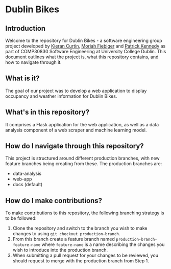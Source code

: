 # Dublin Bikes

## Introduction
Welcome to the repository for Dublin Bikes - a software engineering group project developed by 
[Kieran Curtin](https://github.com/curtinkieran), [Moriah Fiebiger](https://github.com/mofiebiger) 
and [Patrick Kennedy](https://github.com/patrickjkennedy) as part of COMP30830 Software Engineering at University 
College Dublin. This document outlines what the project is, what this repository contains, and how to navigate through it.

## What is it?
The goal of our project was to develop a web application to display occupancy and weather information for Dublin Bikes.

## What's in this repository?
It comprises a Flask application for the web application, as well as a data analysis component of a web scraper and 
machine learning model.

## How do I navigate through this repository?
This project is structured around different production branches, with new feature branches being creating from these.
The production branches are:
- data-analysis
- web-app
- docs (default)

## How do I make contributions?
To make contributions to this repository, the following branching strategy is to be followed:

1) Clone the repository and switch to the branch you wish to make changes to using `git checkout production-branch`.
2) From this branch create a feature branch named `production-branch-feature-name` where `feature-name` is a 
name describing the changes you wish to introduce into the production branch.
3) When submitting a pull request for your changes to be reviewed, you should request to merge with the production
branch from Step 1.
